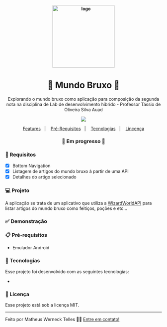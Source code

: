<h4 align="center">
  <img src="" alt="logo" height="200px"/>
</h4>

<h1 align="center">
    🚀 Mundo Bruxo 🚀
</h1>

<p align="center">Explorando o mundo bruxo como aplicação para composição da segunda nota na disciplina de Lab de desenvolvimento híbrido - Professor Tássio de Oliveira Silva Auad</p>

<p align="center">
  <img src="https://img.shields.io/badge/license-MIT-success"/>
</p>

<p align="center">
  <a href="#-features">Features</a>&nbsp;&nbsp;&nbsp;|&nbsp;&nbsp;&nbsp;
  <a href="#-pré-requisitos">Pré-Requisitos</a>&nbsp;&nbsp;&nbsp;|&nbsp;&nbsp;&nbsp;
  <a href="#-tecnologias">Tecnologias</a>&nbsp;&nbsp;&nbsp;|&nbsp;&nbsp;&nbsp;
  <a href="#-licença">Lincença</a>
</p>

<h3 align="center"> 
🚧  Em progresso  🚧
</h3>

### 📎 Requisitos 

- [x] Bottom Navigation
- [x] Listagem de artigos do mundo bruxo à partir de uma API
- [x] Detalhes do artigo selecionado

### 💻 Projeto

A aplicação se trata de um aplicativo que utiliza a <a href="https://github.com/MossPiglets/WizardWorldAPI/" target="_blank">WizardWorldAPI</a> para listar artigos do mundo bruxo como feitiços, poções e etc... 

### ✅ Demonstração


### 📋 Pré-requisitos

- Emulador Android

### 🚀 Tecnologias

Esse projeto foi desenvolvido com as seguintes tecnologias:

- 

### 📝 Licença

Esse projeto está sob a licença MIT.

<hr/>

Feito por Matheus Werneck Telles 👋🏻 [Entre em contato!](https://www.linkedin.com/in/mwtelles/)
